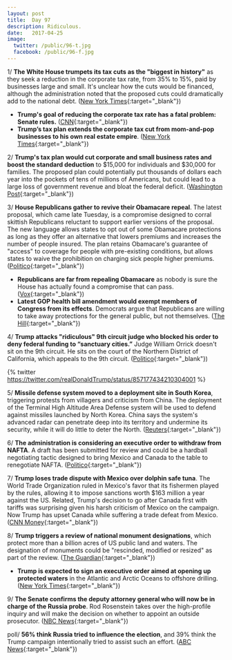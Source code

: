 ```yaml
---
layout: post
title:  Day 97
description: Ridiculous.
date:   2017-04-25
image:
  twitter: /public/96-t.jpg
  facebook: /public/96-f.jpg
---
```


1/ **The White House trumpets its tax cuts as the "biggest in history"** as they seek a reduction in the corporate tax rate, from 35% to 15%, paid by businesses large and small. It's unclear how the cuts would be financed, although the administration noted that the proposed cuts could dramatically add to the national debt. ([New York Times](https://www.nytimes.com/2017/04/26/us/politics/trump-tax-cut-plan.html){:target="_blank"})

* **Trump's goal of reducing the corporate tax rate has a fatal problem: Senate rules.** ([CNN](http://www.cnn.com/2017/04/25/politics/donald-trump-tax-plan-senate-rules/index.html){:target="_blank"})
* **Trump’s tax plan extends the corporate tax cut from mom-and-pop businesses to his own real estate empire**. ([New York Times](https://www.nytimes.com/2017/04/25/us/politics/tax-plan-trump.html){:target="_blank"})

2/ **Trump's tax plan would cut corporate and small business rates and boost the standard deduction** to $15,000 for individuals and $30,000 for families. The proposed plan could potentially put thousands of dollars each year into the pockets of tens of millions of Americans, but could lead to a large loss of government revenue and bloat the federal deficit. ([Washington Post](https://www.washingtonpost.com/business/economy/washington-braces-for-details-of-trumps-tax-reform-plan/2017/04/25/1fba8b30-29df-11e7-a616-d7c8a68c1a66_story.html){:target="_blank"}) 

3/ **House Republicans gather to revive their Obamacare repeal**. The latest proposal, which came late Tuesday, is a compromise designed to corral skittish Republicans reluctant to support earlier versions of the proposal. The new language allows states to opt out of some Obamacare protections as long as they offer an alternative that lowers premiums and increases the number of people insured. The plan retains Obamacare's guarantee of "access" to coverage for people with pre-existing conditions, but allows states to waive the prohibition on charging sick people higher premiums. ([Politico](http://www.politico.com/story/2017/04/26/new-obamacare-repeal-plan-republicans-trump-237625){:target="_blank"})

* **Republicans are far from repealing Obamacare** as nobody is sure the House has actually found a compromise that can pass. ([Vox](http://www.vox.com/policy-and-politics/2017/4/26/15430182/republican-health-care-bill-revived-or-not){:target="_blank"})
* **Latest GOP health bill amendment would exempt members of Congress from its effects**. Democrats argue that Republicans are willing to take away protections for the general public, but not themselves. ([The Hill](http://thehill.com/policy/healthcare/330592-house-gop-health-bill-changes-exempt-members-of-congress){:target="_blank"})

4/ **Trump attacks "ridiculous" 9th circuit judge who blocked his order to deny federal funding to “sanctuary cities.”** Judge William Orrick doesn't sit on the 9th circuit. He sits on the court of the Northern District of California, which appeals to the 9th circuit. ([Politico](http://www.politico.com/story/2017/04/26/trump-tweets-sanctuary-cities-237620){:target="_blank"})

{% twitter https://twitter.com/realDonaldTrump/status/857177434210304001 %}

5/ **Missile defense system moved to a deployment site in South Korea**, triggering protests from villagers and criticism from China. The deployment of the Terminal High Altitude Area Defense system will be used to defend against missiles launched by North Korea. China says the system's advanced radar can penetrate deep into its territory and undermine its security, while it will do little to deter the North. ([Reuters](http://www.reuters.com/article/us-southkorea-usa-thaad-idUSKBN17R2VA){:target="_blank"})

6/ **The administration is considering an executive order to withdraw from NAFTA**. A draft has been submitted for review and could be a hardball negotiating tactic designed to bring Mexico and Canada to the table to renegotiate NAFTA. ([Politico](http://www.politico.com/story/2017/04/26/white-house-nafta-withdraw-trump-237632){:target="_blank"})

7/ **Trump loses trade dispute with Mexico over dolphin safe tuna**. The World Trade Organization ruled in Mexico's favor that its fishermen played by the rules, allowing it to impose sanctions worth $163 million a year against the US. Related, Trump's decision to go after Canada first with tariffs was surprising given his harsh criticism of Mexico on the campaign. Now Trump has upset Canada while suffering a trade defeat from Mexico. ([CNN Money](http://money.cnn.com/2017/04/25/news/economy/mexico-us-wto-tuna/index.html){:target="_blank"})

8/ **Trump triggers a review of national monument designations**, which protect more than a billion acres of US public land and waters. The designation of monuments could be "rescinded, modified or resized" as part of the review. ([The Guardian](https://www.theguardian.com/us-news/2017/apr/26/trump-national-monuments-review-obama-wilderness){:target="_blank"})

* **Trump is expected to sign an executive order aimed at opening up protected waters** in the Atlantic and Arctic Oceans to offshore drilling. ([New York Times](https://www.nytimes.com/2017/04/25/us/politics/national-monuments-energy-drilling.html){:target="_blank"})

9/ **The Senate confirms the deputy attorney general who will now be in charge of the Russia probe**. Rod Rosenstein takes over the high-profile inquiry and will make the decision on whether to appoint an outside prosecutor. ([NBC News](http://www.nbcnews.com/politics/politics-news/senate-confirms-deputy-attorney-general-charge-russia-probe-n750921){:target="_blank"})

poll/ **56% think Russia tried to influence the election**, and 39% think the Trump campaign intentionally tried to assist such an effort. ([ABC News](http://abcnews.go.com/Politics/views-russian-influence-reflect-partisan-finger-pointing-poll/story?id=47008462){:target="_blank"})